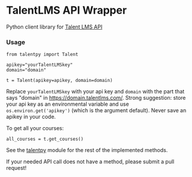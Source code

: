 # TalentLMS API Wrapper

Python client library for [Talent LMS API](https://www.talentlms.com/pages/docs/TalentLMS-API-Documentation.pdf)

### Usage

~~~
from talentpy import Talent

apikey="yourTalentLMSkey"
domain="domain"

t = Talent(apikey=apikey, domain=domain)
~~~

Replace `yourTalentLMSkey` with your api key and `domain` with the part that says "domain" in https://domain.talentlms.com/. Strong suggestion: store your api key as an environmental variable and use `os.environ.get('apikey')` (which is the argument default). Never save an apikey in your code. 

To get all your courses:

`all_courses = t.get_courses()`

See the [talentpy](https://github.com/govex/talentpy/blob/master/talentpy/talentpy.py) module for the rest of the implemented methods. 

If your needed API call does not have a method, please submit a pull request!
